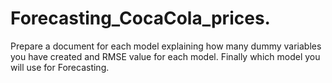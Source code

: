# Forecasting_CocaCola_prices.
Prepare a document for each model explaining how many dummy variables you have created and RMSE value for each model. Finally which model you will use for Forecasting.
